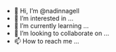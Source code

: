 - 👋 Hi, I’m @nadinnagell
- 👀 I’m interested in ...
- 🌱 I’m currently learning ...
- 💞️ I’m looking to collaborate on ...
- 📫 How to reach me ...

<!---
nadinnagell/nadinnagell is a ✨ special ✨ repository because its `README.md` (this file) appears on your GitHub profile.
You can click the Preview link to take a look at your changes.
--->
